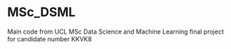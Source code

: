 # MSc_DSML
Main code from UCL MSc Data Science and Machine Learning final project for candidate number KKVK8
